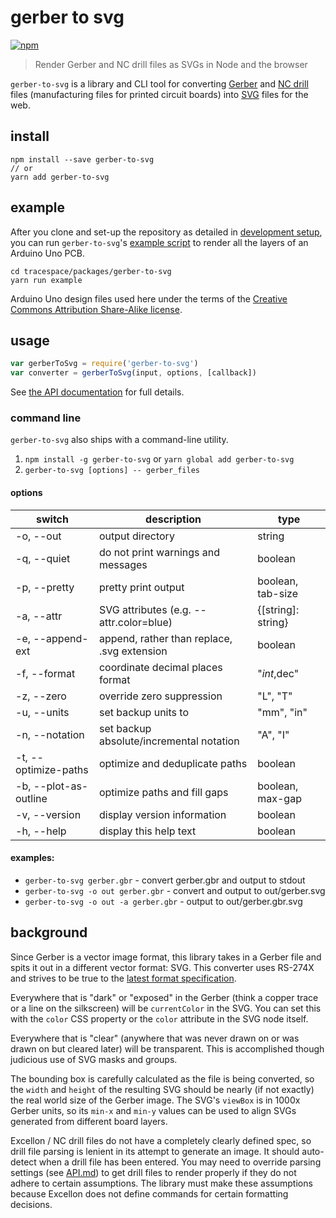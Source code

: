 # gerber to svg

[![npm][npm-badge]][npm]

> Render Gerber and NC drill files as SVGs in Node and the browser

`gerber-to-svg` is a library and CLI tool for converting [Gerber][gerber] and [NC drill][nc-drill] files (manufacturing files for printed circuit boards) into [SVG][svg] files for the web.

## install

```shell
npm install --save gerber-to-svg
// or
yarn add gerber-to-svg
```

## example

After you clone and set-up the repository as detailed in [development setup](../..#development-setup), you can run `gerber-to-svg`'s [example script](./example/index.js) to render all the layers of an Arduino Uno PCB.

```shell
cd tracespace/packages/gerber-to-svg
yarn run example
```

Arduino Uno design files used here under the terms of the [Creative Commons Attribution Share-Alike license](https://www.arduino.cc/en/Main/FAQ).

## usage

```js
var gerberToSvg = require('gerber-to-svg')
var converter = gerberToSvg(input, options, [callback])
```

See [the API documentation](./API.md) for full details.

### command line

`gerber-to-svg` also ships with a command-line utility.

1.  `npm install -g gerber-to-svg` or `yarn global add gerber-to-svg`
2.  `gerber-to-svg [options] -- gerber_files`

#### options

 switch                | description                                 | type
---------------------- | ------------------------------------------- | -----------
 -o, --out             | output directory                            | string
 -q, --quiet           | do not print warnings and messages          | boolean
 -p, --pretty          | pretty print output                         | boolean, tab-size
 -a, --attr            | SVG attributes (e.g. --attr.color=blue)     | {[string]: string}
 -e, --append-ext      | append, rather than replace, .svg extension | boolean
 -f, --format          | coordinate decimal places format            | "$int,$dec"
 -z, --zero            | override zero suppression                   | "L", "T"
 -u, --units           | set backup units to                         | "mm", "in"
 -n, --notation        | set backup absolute/incremental notation    | "A", "I"
 -t, --optimize-paths  | optimize and deduplicate paths              | boolean
 -b, --plot-as-outline | optimize paths and fill gaps                | boolean, max-gap
 -v, --version         | display version information                 | boolean
 -h, --help            | display this help text                      | boolean

#### examples:

*   `gerber-to-svg gerber.gbr` - convert gerber.gbr and output to stdout
*   `gerber-to-svg -o out gerber.gbr` - convert and output to out/gerber.svg
*   `gerber-to-svg -o out -a gerber.gbr` - output to out/gerber.gbr.svg

## background

Since Gerber is a vector image format, this library takes in a Gerber file and spits it out in a different vector format: SVG. This converter uses RS-274X and strives to be true to the [latest format specification](http://www.ucamco.com/downloads).

Everywhere that is "dark" or "exposed" in the Gerber (think a copper trace or a line on the silkscreen) will be `currentColor` in the SVG. You can set this with the `color` CSS property or the `color` attribute in the SVG node itself.

Everywhere that is "clear" (anywhere that was never drawn on or was drawn on but cleared later) will be transparent. This is accomplished though judicious use of SVG masks and groups.

The bounding box is carefully calculated as the file is being converted, so the `width` and `height` of the resulting SVG should be nearly (if not exactly) the real world size of the Gerber image. The SVG's `viewBox` is in 1000x Gerber units, so its `min-x` and `min-y` values can be used to align SVGs generated from different board layers.

Excellon / NC drill files do not have a completely clearly defined spec, so drill file parsing is lenient in its attempt to generate an image. It should auto-detect when a drill file has been entered. You may need to override parsing settings (see [API.md](./API.md)) to get drill files to render properly if they do not adhere to certain assumptions. The library must make these assumptions because Excellon does not define commands for certain formatting decisions.


[npm]: https://www.npmjs.com/package/gerber-to-svg
[npm-badge]: https://img.shields.io/npm/v/gerber-to-svg.svg?style=flat-square&maxAge=86400

[gerber]: https://en.wikipedia.org/wiki/Gerber_format
[nc-drill]: https://en.wikipedia.org/wiki/Excellon_format
[svg]: https://en.wikipedia.org/wiki/Scalable_Vector_Graphics
